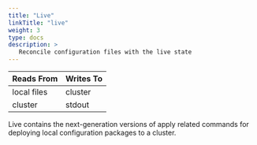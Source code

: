 ```yaml
---
title: "Live"
linkTitle: "live"
weight: 3
type: docs
description: >
   Reconcile configuration files with the live state
---
```


| Reads From              | Writes To                |
|-------------------------|--------------------------|
| local files             | cluster                  |
| cluster                 | stdout                   |

Live contains the next-generation versions of apply related commands for
deploying local configuration packages to a cluster.
